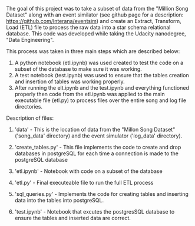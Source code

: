 The goal of this project was to take a subset of data from the "Million Song Dataset" along with an event similator (see github page for a description: https://github.com/Interana/eventsim) and create an Extract, Transform, Load (ETL) file to process the raw data into a star schema relational database. This code was developed while taking the Udacity nanodegree, "Data Engineering". 

This process was taken in three main steps which are described below:

1) A python notebook (etl.ipynb) was used created to test the code on a subset of the database to make sure it was working.
2) A test notebook (test.ipynb) was used to ensure that the tables creation and insertion of tables was working properly.
3) After running the elt.ipynb and the test.ipynb and everything functioned properly then code from the etl.ipynb was applied to the main executable file (etl.py) to process files over the entire song and log file directories.

Description of files:

1) 'data' -  This is the location of data from the "Millon Song Dataset" ('song_data' directory) and the event simulator ('log_data' directory).

2) 'create_tables.py' - This file implements the code to create and drop databases in postgreSQL for each time a connection is made to the postgreSQL database

3) 'etl.ipynb' - Notebook with code on a subset of the database

4) 'etl.py' - Final executeable file to run the full ETL process

5) 'sql_queries.py' - Implements the code for creating tables and inserting data into the tables into postgreSQL.

6) 'test.ipynb' - Notebook that excutes the postgresSQL database to ensure the tables and inserted data are correct.
